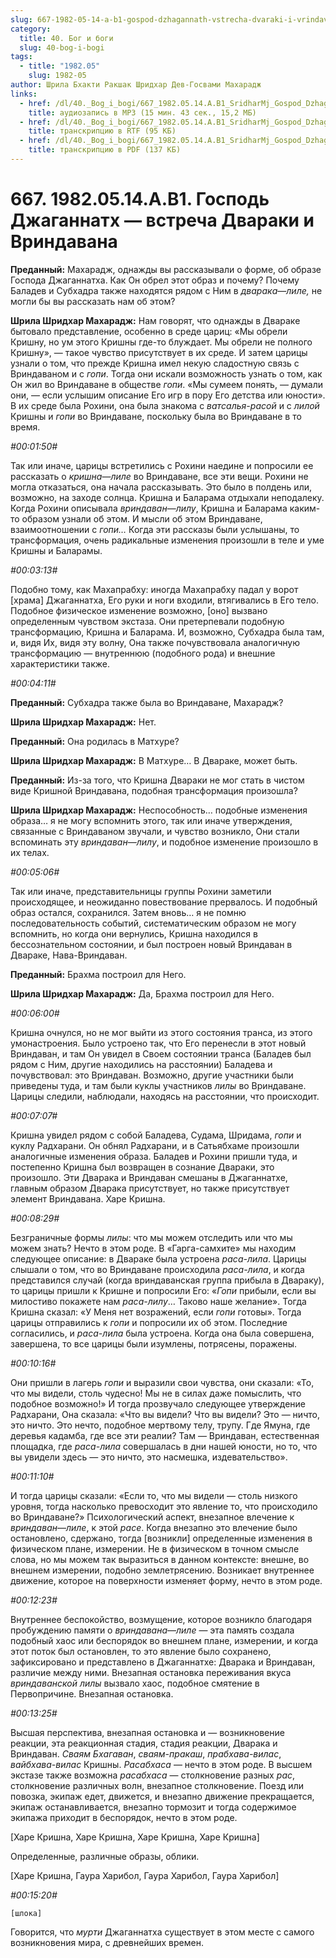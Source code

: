 ```yaml
---
slug: 667-1982-05-14-a-b1-gospod-dzhagannath-vstrecha-dvaraki-i-vrindavana
category:
  title: 40. Бог и боги
  slug: 40-bog-i-bogi
tags:
  - title: "1982.05"
    slug: 1982-05
author: Шрила Бхакти Ракшак Шридхар Дев-Госвами Махарадж
links:
  - href: /dl/40._Bog_i_bogi/667_1982.05.14.A.B1_SridharMj_Gospod_Dzhagannath--vstrecha_Dvaraki_i_Vrindavana.mp3
    title: аудиозапись в MP3 (15 мин. 43 сек., 15,2 МБ)
  - href: /dl/40._Bog_i_bogi/667_1982.05.14.A.B1_SridharMj_Gospod_Dzhagannath--vstrecha_Dvaraki_i_Vrindavana.rtf
    title: транскрипцию в RTF (95 КБ)
  - href: /dl/40._Bog_i_bogi/667_1982.05.14.A.B1_SridharMj_Gospod_Dzhagannath--vstrecha_Dvaraki_i_Vrindavana.pdf
    title: транскрипцию в PDF (137 КБ)
---
```


# 667. 1982.05.14.A.B1. Господь Джаганнатх — встреча Двараки и Вриндавана

**Преданный:** Махарадж, однажды вы рассказывали о форме, об образе Господа Джаганнатха. Как Он обрел этот образ и почему? Почему Баладев и Субхадра также находятся рядом с Ним в *дварака*—*лиле,* не могли бы вы рассказать нам об этом?

**Шрила Шридхар Махарадж:** Нам говорят, что однажды в Двараке бытовало представление, особенно в среде цариц: «Мы обрели Кришну, но ум этого Кришны где-то блуждает. Мы обрели не полного Кришну», — такое чувство присутствует в их среде. И затем царицы узнали о том, что прежде Кришна имел некую сладостную связь с Вриндаваном и с *гопи*. Тогда они искали возможность узнать о том, как Он жил во Вриндаване в обществе *гопи*. «Мы сумеем понять, — думали они, — если услышим описание Его игр в пору Его детства или юности». В их среде была Рохини, она была знакома с *ватсалья-расой* и с *лилой* Кришны и *гопи* во Вриндаване, поскольку была во Вриндаване в то время.

*#00:01:50#*

Так или иначе, царицы встретились с Рохини наедине и попросили ее рассказать о *кришна*—*лиле* во Вриндаване, все эти вещи. Рохини не могла отказаться, она начала рассказывать. Это было в полдень или, возможно, на заходе солнца. Кришна и Баларама отдыхали неподалеку. Когда Рохини описывала *вриндаван*—*лилу*, Кришна и Баларама каким-то образом узнали об этом. И мысли об этом Вриндаване, взаимоотношении с *гопи…* Когда эти рассказы были услышаны, то трансформация, очень радикальные изменения произошли в теле и уме Кришны и Баларамы.

*#00:03:13#*

Подобно тому, как Махапрабху: иногда Махапрабху падал у ворот [храма] Джаганнатха, Его руки и ноги входили, втягивались в Его тело. Подобное физическое изменение возможно, [оно] вызвано определенным чувством экстаза. Они претерпевали подобную трансформацию, Кришна и Баларама. И, возможно, Субхадра была там, и, видя Их, видя эту волну, Она также почувствовала аналогичную трансформацию — внутреннюю (подобного рода) и внешние характеристики также.

*#00:04:11#*

**Преданный:** Субхадра также была во Вриндаване, Махарадж?

**Шрила Шридхар Махарадж:** Нет.

**Преданный:** Она родилась в Матхуре?

**Шрила Шридхар Махарадж:** В Матхуре… В Двараке, может быть.

**Преданный:** Из-за того, что Кришна Двараки не мог стать в чистом виде Кришной Вриндавана, подобная трансформация произошла?

**Шрила Шридхар Махарадж:** Неспособность… подобные изменения образа… я не могу вспомнить этого, так или иначе утверждения, связанные с Вриндаваном звучали, и чувство возникло, Они стали вспоминать эту *вриндаван*—*лилу*, и подобное изменение произошло в их телах.

*#00:05:06#*

Так или иначе, представительницы группы Рохини заметили происходящее, и неожиданно повествование прервалось. И подобный образ остался, сохранился. Затем вновь… я не помню последовательность событий, систематическим образом не могу вспомнить, но когда они вернулись, Кришна находился в бессознательном состоянии, и был построен новый Вриндаван в Двараке, Нава-Вриндаван.

**Преданный:** Брахма построил для Него.

**Шрила Шридхар Махарадж:** Да, Брахма построил для Него.

*#00:06:00#*

Кришна очнулся, но не мог выйти из этого состояния транса, из этого умонастроения. Было устроено так, что Его перенесли в этот новый Вриндаван, и там Он увидел в Своем состоянии транса (Баладев был рядом с Ним, другие находились на расстоянии) Баладева и почувствовал: это Вриндаван. Возможно, другие участники были приведены туда, и там были куклы участников *лилы* во Вриндаване. Царицы следили, наблюдали, находясь на расстоянии, что происходит.

*#00:07:07#*

Кришна увидел рядом с собой Баладева, Судама, Шридама, *гопи* и куклу Радхарани. Он обнял Радхарани, и в Сатьябхаме произошли аналогичные изменения образа. Баладев и Рохини пришли туда, и постепенно Кришна был возвращен в сознание Двараки, это произошло. Эти Дварака и Вриндаван смешаны в Джаганнатхе, главным образом Дварака присутствует, но также присутствует элемент Вриндавана. Харе Кришна.

*#00:08:29#*

Безграничные формы *лилы*: что мы можем отследить или что мы можем знать? Нечто в этом роде. В «Гарга-самхите» мы находим следующее описание: в Двараке была устроена *раса-лила*. Царицы слышали о том, что во Вриндаване происходила *раса-лила*, и когда представился случай (когда вриндаванская группа прибыла в Двараку), то царицы пришли к Кришне и попросили Его: «*Гопи* прибыли, если вы милостиво покажете нам *раса-лилу*… Таково наше желание». Тогда Кришна сказал: «У Меня нет возражений, если *гопи* готовы». Тогда царицы отправились к *гопи* и попросили их об этом. Последние согласились, и *раса-лила* была устроена. Когда она была совершена, завершена, то все царицы были изумлены, потрясены, поражены.

*#00:10:16#*

Они пришли в лагерь *гопи* и выразили свои чувства, они сказали: «То, что мы видели, столь чудесно! Мы не в силах даже помыслить, что подобное возможно!» И тогда прозвучало следующее утверждение Радхарани, Она сказала: «Что вы видели? Что вы видели? Это — ничто, это ничто. Это нечто, подобное мертвому телу, трупу. Где Ямуна, где деревья кадамба, где все эти реалии? Там — Вриндаван, естественная площадка, где *раса-лила* совершалась в дни нашей юности, но то, что вы увидели здесь — это ничто, это насмешка, издевательство».

*#00:11:10#*

И тогда царицы сказали: «Если то, что мы видели — столь низкого уровня, тогда насколько превосходит это явление то, что происходило во Вриндаване?» Психологический аспект, внезапное влечение к *вриндаван*—*лиле*, к этой *расе*. Когда внезапно это влечение было остановлено, сдержано, тогда [возникли] определенные изменения в физическом плане, измерении. Не в физическом в точном смысле слова, но мы можем так выразиться в данном контексте: внешне, во внешнем измерении, подобно землетрясению. Возникает внутреннее движение, которое на поверхности изменяет форму, нечто в этом роде.

*#00:12:23#*

Внутреннее беспокойство, возмущение, которое возникло благодаря пробуждению памяти о *вриндавана*—*лиле* — эта память создала подобный хаос или беспорядок во внешнем плане, измерении, и когда этот поток был остановлен, то это явление было сохранено, зафиксировано и представлено в Джаганнатхе: Дварака и Вриндаван, различие между ними. Внезапная остановка переживания вкуса *вриндаванской* *лилы* вызвало хаос, подобное смятение в Первопричине. Внезапная остановка.

*#00:13:25#*

Высшая перспектива, внезапная остановка и — возникновение реакции, эта реакционная стадия, стадия реакции, Дварака и Вриндаван. *Сваям Бхагаван*, *сваям-пракаш*, *прабхава-вилас*, *вайбхава-вилас* Кришны. *Расабхаса* — нечто в этом роде. В высшем экстазе также возможна *расабхаса* — столкновение разных *рас*, столкновение различных волн, внезапное столкновение. Поезд или повозка, экипаж едет, движется, и внезапно движение прекращается, экипаж останавливается, внезапно тормозит и тогда содержимое экипажа приходит в беспорядок, нечто в этом роде.

[Харе Кришна, Харе Кришна, Харе Кришна, Харе Кришна]

Определенные, различные образы, облики.

[Харе Кришна, Гаура Харибол, Гаура Харибол, Гаура Харибол]

*#00:15:20#*

    [шлока]

Говорится, что *мурти* Джаганнатха существует в этом месте с самого возникновения мира, с древнейших времен.

